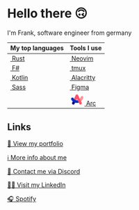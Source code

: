 # Hello there 🙃

I'm Frank, software engineer from germany

| My top languages | Tools I use |
|:---|:---|
| <a href="https://www.rust-lang.org/" target="_blank"><img style="height: 2em" alt="" src="https://www.rust-lang.org/logos/rust-logo-64x64.png" /> Rust</a> | <a href="https://neovim.io/" target="_blank"><img style="height: 2em" alt="" src="https://upload.wikimedia.org/wikipedia/commons/3/3a/Neovim-mark.svg" /> Neovim</a> |
| <a href="https://fsharp.org/" target="_blank"><img style="height: 2em" alt="" src="https://upload.wikimedia.org/wikipedia/commons/6/66/F_Sharp_logo.svg" /> F#</a> | <a href="https://tmux.github.io/" target="_blank"><img style="height: 2em" alt="" src="https://raw.githubusercontent.com/tmux/tmux/f04cc3997629823f0e304d4e4184e2ec93c703f0/logo/tmux-logomark.svg" /> tmux</a> |
| <a href="https://kotlinlang.org/" target="_blank"><img style="height: 2em" alt="" src="https://upload.wikimedia.org/wikipedia/commons/3/37/Kotlin_Icon_2021.svg" /> Kotlin</a> | <a href="https://alacritty.org/" target="_blank"><img style="height: 2em" alt="" src="https://upload.wikimedia.org/wikipedia/commons/9/90/Alacritty_logo.svg" /> Alacritty</a> |
| <a href="https://sass-lang.com/" target="_blank"><img style="height: 2em" alt="" src="https://upload.wikimedia.org/wikipedia/commons/9/96/Sass_Logo_Color.svg" /> Sass</a> | <a href="https://www.figma.com/" target="_blank"><img style="height: 2em" alt="" src="https://upload.wikimedia.org/wikipedia/commons/3/33/Figma-logo.svg" /> Figma</a>  |
| | <a href="https://arc.net/" target="_blank"><img style="height: 2em" alt="" src="https://raw.githubusercontent.com/Frank-Mayer/Frank-Mayer/master/img/arc.svg" /> Arc</a> |

## Links
  
[👀 View my portfolio](https://www.frank-mayer.io/#portfolio)

[ℹ️ More info about me](https://www.frank-mayer.io)

[💬 Contact me via Discord](https://discordapp.com/users/383628783187394561)

[👨‍💻 Visit my LinkedIn](https://www.linkedin.com/in/frank-mayer-b85677214)

[🎧 Spotify](https://open.spotify.com/user/u73d67nen42ugnzo2zucxqotd?si=9f0df48fb51c42f5)
